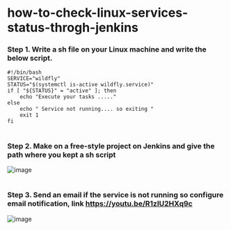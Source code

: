 # how-to-check-linux-services-status-throgh-jenkins

### Step 1. Write a **sh** file on your Linux machine and write the below script. 
```
#!/bin/bash
SERVICE="wildfly"
STATUS="$(systemctl is-active wildfly.service)"
if [ "${STATUS}" = "active" ]; then
    echo "Execute your tasks ....."
else
    echo " Service not running.... so exiting "
    exit 1
fi
```
#
### Step 2. Make on a free-style project on Jenkins and give the path where you kept a sh script 
![image](https://user-images.githubusercontent.com/66588814/191163006-cd1d4727-feb1-4de6-a7d0-d8ebe50e3207.png)
#
### Step 3. Send an email if the service is not running so configure email notification, link https://youtu.be/R1zIU2HXq9c
![image](https://user-images.githubusercontent.com/66588814/191163272-7f2d25eb-6de3-441b-83e0-2d96cfa9b8e6.png)



